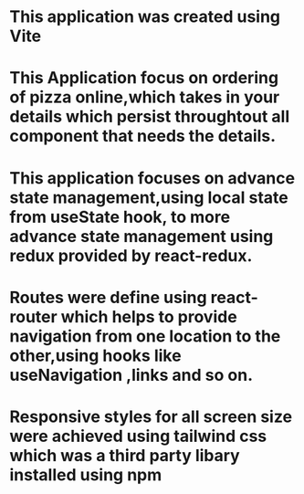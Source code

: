 # This application was created using Vite

# This Application focus on ordering of pizza online,which takes in your details which persist throughtout all component that needs the details.

# This application focuses on advance state management,using local state from useState hook, to more advance state management  using redux provided by react-redux.

# Routes were define using react-router which helps to provide navigation from one location to the other,using hooks like useNavigation ,links and so on.

# Responsive styles for all screen size were achieved using tailwind css which was a third party libary installed using npm
